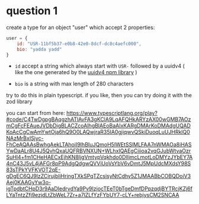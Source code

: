 # question 1

create a type for an object "user" which accept 2 properties:


```js
user = {
    id: "USR-11bf5b37-e0b8-42e0-8dcf-dc8c4aefc000",
    bio: "yadda yadd"
}
```


- `id` accept a string which always start with `USR-` followed by a uuidv4 ( like the one generated by the [uuidv4 npm library](https://www.npmjs.com/package/uuidv4) ) 

- `bio` is a string with max length of 280  characters


try to do this in plain typescript. if you like, then you can try doing it with the zod library

you can start from here: https://www.typescriptlang.org/play?#code/C4TwDgpgBAqgzhATlAvFA3gKClA9LqAFQHkARYzAX00wGMB7AOzmCgFcFEAueJVDbDigBLACZcoAIhgBlAEoBaAIxKARgDMArKoDMAdgUQADKoAcCgCwAmYwtOja6hQ9O0LAQwjraR35IA0gjiqwvQSkiDuoqLuUJHRklQ0NAzMrBxISjyc-FhCeAQAAsBwhgAekLTAhoiI9IhBIuJQmoH5IWEtSSlMLFAA7nWMAOa8iHASYwDaALr8U4J5QvhQxaUQFRBVNXUN+WLhxIQAEgCiiioa2vqGJubWtvaOzrSuHl4+fm1CHeHAECxEjhKN8ljgVmtypVqkhdo0DlIjmcLmotLoDMYzJYbEY7A4nC43J5vL4jAFGr8pP9AdgQdgwQVViUoVsYbV6vDmtJ5MpUdcMXdsY98S83sTPkYVFKVOT2qE-gDgEC6QJ9lzZCirujbliHringTXkSPqTZcsisyNtCdhy5Z1JMAABbCOBQDoiV3Aej0KAAGyYw3o-igTpdbtCHpD3r9AaDIedrvdYa9Pv9IzjocTEeT0bTgeDmfDPpzqdjBYTRcjKZj6fLYaTntzZfj9ezjdLtZbWeL7Zr+a7lZLfYzFYbUY7-cLY+rebjysCM2SNCAA

